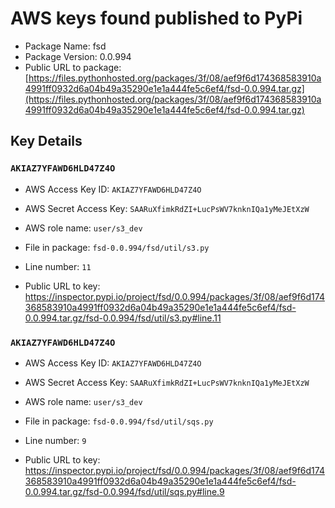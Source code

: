 # AWS keys found published to PyPi

* Package Name: fsd
* Package Version: 0.0.994
* Public URL to package: [https://files.pythonhosted.org/packages/3f/08/aef9f6d174368583910a4991ff0932d6a04b49a35290e1e1a444fe5c6ef4/fsd-0.0.994.tar.gz](https://files.pythonhosted.org/packages/3f/08/aef9f6d174368583910a4991ff0932d6a04b49a35290e1e1a444fe5c6ef4/fsd-0.0.994.tar.gz)

## Key Details

### `AKIAZ7YFAWD6HLD47Z4O`

* AWS Access Key ID: `AKIAZ7YFAWD6HLD47Z4O`
* AWS Secret Access Key: `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` 
* AWS role name: `user/s3_dev`
* File in package: `fsd-0.0.994/fsd/util/s3.py`
* Line number: `11`

* Public URL to key: https://inspector.pypi.io/project/fsd/0.0.994/packages/3f/08/aef9f6d174368583910a4991ff0932d6a04b49a35290e1e1a444fe5c6ef4/fsd-0.0.994.tar.gz/fsd-0.0.994/fsd/util/s3.py#line.11



### `AKIAZ7YFAWD6HLD47Z4O`

* AWS Access Key ID: `AKIAZ7YFAWD6HLD47Z4O`
* AWS Secret Access Key: `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` 
* AWS role name: `user/s3_dev`
* File in package: `fsd-0.0.994/fsd/util/sqs.py`
* Line number: `9`

* Public URL to key: https://inspector.pypi.io/project/fsd/0.0.994/packages/3f/08/aef9f6d174368583910a4991ff0932d6a04b49a35290e1e1a444fe5c6ef4/fsd-0.0.994.tar.gz/fsd-0.0.994/fsd/util/sqs.py#line.9


